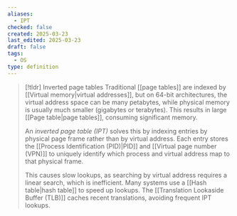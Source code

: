 ```yaml
---
aliases:
  - IPT
checked: false
created: 2025-03-23
last_edited: 2025-03-23
draft: false
tags:
  - OS
type: definition
---
```

>[!tldr] Inverted page tables
>Traditional [[page tables]] are indexed by [[Virtual memory|virtual addresses]], but on 64-bit architectures, the virtual address space can be many petabytes, while physical memory is usually much smaller (gigabytes or terabytes). This results in large [[Page table|page tables]], consuming significant memory.
>
>An *inverted page table (IPT)* solves this by indexing entries by physical page frame rather than by virtual address. Each entry stores the [[Process Identification (PID)|PID]] and [[Virtual page number (VPN)]] to uniquely identify which process and virtual address map to that physical frame.
> 
> This causes slow lookups, as searching by virtual address requires a linear search, which is inefficient. Many systems use a [[Hash table|hash table]] to speed up lookups. The [[Translation Lookaside Buffer (TLB)]] caches recent translations, avoiding frequent IPT lookups.

